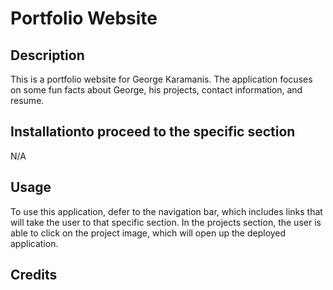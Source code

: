 # Portfolio Website

## Description

This is a portfolio website for George Karamanis. The application focuses on some fun facts about George, his projects, contact information, and resume.

## Installationto proceed to the specific section

N/A

## Usage

To use this application, defer to the navigation bar, which includes links that will take the user to that specific section. In the projects section, the user is able to click on the project image, which will open up the deployed application. 

## Credits


